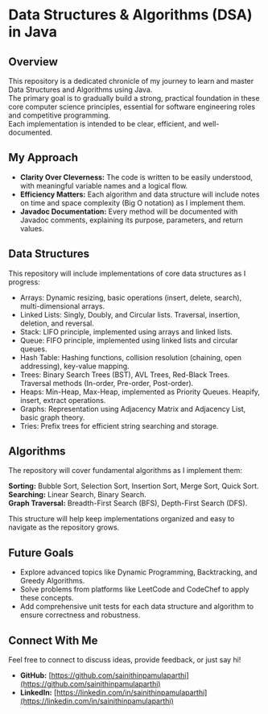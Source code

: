 # Data Structures & Algorithms (DSA) in Java

## Overview
This repository is a dedicated chronicle of my journey to learn and master Data Structures and Algorithms using Java.  
The primary goal is to gradually build a strong, practical foundation in these core computer science principles, essential for software engineering roles and competitive programming.  
Each implementation is intended to be clear, efficient, and well-documented.

## My Approach
- **Clarity Over Cleverness:** The code is written to be easily understood, with meaningful variable names and a logical flow.  
- **Efficiency Matters:** Each algorithm and data structure will include notes on time and space complexity (Big O notation) as I implement them.  
- **Javadoc Documentation:** Every method will be documented with Javadoc comments, explaining its purpose, parameters, and return values.

## Data Structures
This repository will include implementations of core data structures as I progress:  
- Arrays: Dynamic resizing, basic operations (insert, delete, search), multi-dimensional arrays.  
- Linked Lists: Singly, Doubly, and Circular lists. Traversal, insertion, deletion, and reversal.  
- Stack: LIFO principle, implemented using arrays and linked lists.  
- Queue: FIFO principle, implemented using linked lists and circular queues.  
- Hash Table: Hashing functions, collision resolution (chaining, open addressing), key-value mapping.  
- Trees: Binary Search Trees (BST), AVL Trees, Red-Black Trees. Traversal methods (In-order, Pre-order, Post-order).  
- Heaps: Min-Heap, Max-Heap, implemented as Priority Queues. Heapify, insert, extract operations.  
- Graphs: Representation using Adjacency Matrix and Adjacency List, basic graph theory.  
- Tries: Prefix trees for efficient string searching and storage.

## Algorithms
The repository will cover fundamental algorithms as I implement them:

**Sorting:** Bubble Sort, Selection Sort, Insertion Sort, Merge Sort, Quick Sort.  
**Searching:** Linear Search, Binary Search.  
**Graph Traversal:** Breadth-First Search (BFS), Depth-First Search (DFS).  

This structure will help keep implementations organized and easy to navigate as the repository grows.

## Future Goals
- Explore advanced topics like Dynamic Programming, Backtracking, and Greedy Algorithms.  
- Solve problems from platforms like LeetCode and CodeChef to apply these concepts.  
- Add comprehensive unit tests for each data structure and algorithm to ensure correctness and robustness.

## Connect With Me
Feel free to connect to discuss ideas, provide feedback, or just say hi!  

- **GitHub:** [https://github.com/sainithinpamulaparthi](https://github.com/sainithinpamulaparthi)  
- **LinkedIn:** [https://linkedin.com/in/sainithinpamulaparthi](https://linkedin.com/in/sainithinpamulaparthi)
